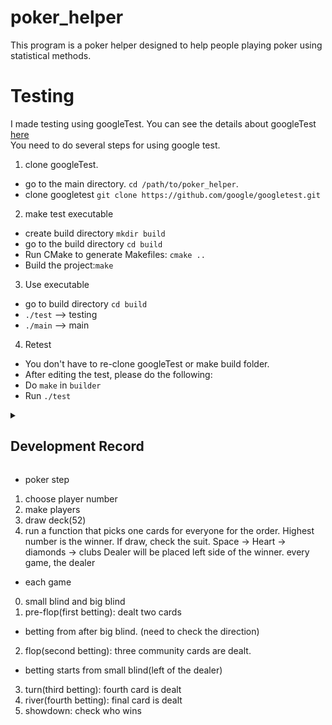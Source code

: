# poker_helper

This program is a poker helper designed to help people playing poker using statistical methods. 

# Testing
I made testing using googleTest. You can see the details about googleTest [here](https://github.com/google/googletest)<br>
You need to do several steps for using google test.<br>
1. clone googleTest.<br>
- go to the main directory. `cd /path/to/poker_helper`.
- clone googletest `git clone https://github.com/google/googletest.git`
2. make test executable<br>
- create build directory `mkdir build`
- go to the build directory `cd build`
- Run CMake to generate Makefiles: `cmake ..`
- Build the project:`make`
3. Use executable<br>
- go to build directory `cd build`
- `./test` --> testing
- `./main` --> main
4. Retest
- You don't have to re-clone googleTest or make build folder.
- After editing the test, please do the following:
- Do `make` in `builder`
- Run `./test`


<details>
<summary><h2>Development Record</h2></summary>

- 2024/06/11: Finished basic functions for hand detection. Made testing files using googleTest. Started working on game.cpp.

- 2024/06/12: Realized that I was using class in a wrong way. Trying to fix all the functions.

- 2024/06/13: Fixed hand detection functions and testing. I used completeHand() for testing and each boolean function, which means twice, and it causes duplicate cards issue.

- 2024/06/14: Started making the main function for the game. I need to deal with coins from now.

- 2024/06/15: Finished making functions for drawing hole cards for each player. Surprised by the quality of object orientied programming.

- 2024/06/16: Working on choosing the player's action. I need to study more about actions like raise, call, bet.

- 2024/06/17: realized that player's actions are complicated and very case dependent, so I need to divide into a lot of cases. I am currently finalizing the poker game, and will start fixing the actions. 

- 2024/06/18: Finished making the frame of the program. I need to edit the details from now. It seems like determining the hand is also wrong. I need to fix it.

- 2024/06/19: I tested several things, but I got a lot of errors. I think I need to check everything from the beginning. I started rewriting the test cases and fixing functions.

- 2024/06/20: Editing the functions and testing.

- 2024/06/22: made a few more important functions. Next job is running these functions accordingly and make a game cycle work.

- 2024/06/23: Organized code a bit.

- 2024/06/24: Keep organizing the codes. Changed github account! Made a few more testing.

- 2024/06/25: fixed some main.cpp. I decided to write down the possible actions that players can do to make more accurate ations.

- 2024/06/26: almost done with player action. Hopefully can finish it by tomorrow.

- 2024/06/30: fixed object structures and functions. 

- 2024/07/01: made a few more testings for Game.cpp

</details>


- poker step

1. choose player number 
2. make players
3. draw deck(52)
4. run a function that picks one cards for everyone for the order. 
Highest number is the winner. If draw, check the suit. Space -> Heart -> diamonds -> clubs
Dealer will be placed left side of the winner. 
every game, the dealer 


- each game
0. small blind and big blind
1. pre-flop(first betting): dealt two cards
- betting from after big blind. (need to check the direction)
2. flop(second betting): three community cards are dealt. 
- betting starts from small blind(left of the dealer)
3. turn(third betting): fourth card is dealt
4. river(fourth betting): final card is dealt
5. showdown: check who wins